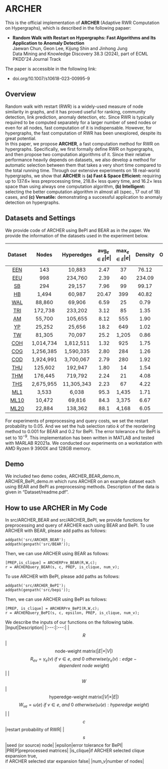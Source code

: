 # __ARCHER__
This is the official implementation of __ARCHER__ (Adaptive RWR Computation on Hypergraphs), which is described in the following papaer:
* __Random Walk with Restart on Hypergraphs: Fast Algorithms and Its Application to Anomaly Detection__
<br> Jaewan Chun, Geon Lee, Kijung Shin and Jinhong Jung
<br> Data Mining and Knowledge Discovery 38.3 (2024), part of ECML PKDD'24 Journal Track

The paper is accessible in the following link:
* doi.org/10.1007/s10618-023-00995-9
## __Overview__
Random walk with restart (RWR) is a widely-used measure of node similarity in graphs, and it has proved useful for ranking, community detection, link prediction, anomaly detection, etc. 
Since RWR is typically required to be computed separately for a larger number of seed nodes or even for all nodes, fast computation of it is indispensable. 
However, for hypergraphs, the fast computation of RWR has been unexplored, despite its great potential. 
<br>
In this paper, we propose __ARCHER__, a fast computation method for RWR on hypergraphs.
Specifically, we first formally define RWR on hypergraphs, and then propose two computation algorithms of it. Since their relative performance heavily depends on datasets, we also develop a method for automatic selection between them that takes a very short time compared to the total running time. 
Through our extensive experiments on 18 real-world hypergraphs, we show that __ARCHER__ is __(a) Fast & Space Efficient:__ requiring up to 137.6× less preprocessing time, 218.8× less query time, and 16.2× less space than using always one computation algorithm, __(b) Intelligent:__ selecting the better computation algorithm in almost all (spec., 17 out of 18) cases, and __(c) Versatile:__ demonstrating a successful application to anomaly detection on hypergraphs.

## __Datasets and Settings__
We provide code of ARCHER using BePI and BEAR as in the paper. We provide the information of the datasets used in the experiment below.

|Dataset|Nodes|Hyperedges|$$\text{avg}_{e \in E}\vert e \vert$$|$$\text{max}_{e \in E}\vert e \vert$$|Density|Overlapness|
|:---:|:---:|:---:|:---:|:---:|:---:|:---:|
|[EEN](https://www.cs.cornell.edu/~arb/data/)|143|10,883|2.47|37|76.12|188.21|
|[EEU](https://www.cs.cornell.edu/~arb/data/)|998|234,760|2.39|40|234.09|559.80|
|[SB](https://www.cs.cornell.edu/~arb/data/)|294|29,157|7.96|99|99.17|789.62|
|[HB](https://www.cs.cornell.edu/~arb/data/)|1,494|60,987|20.47|399|40.82|835.79|
|[WAL](https://www.cs.cornell.edu/~arb/data/)|88,860|69,906|6.59|25|0.79|5.81|
|[TRI](https://www.cs.cornell.edu/~arb/data/)|172,738|233,202|3.12|85|1.35|4.21|
|[AM](https://cseweb.ucsd.edu/~jmcauley/datasets/amazon_v2/)|55,700|105,655|8.12|555|1.90|15.41|
|[YP](https://www.yelp.com/dataset)|25,252|25,656|18.2|649|1.02|18.50|
|[TW](https://snap.stanford.edu/data/ego-Twitter.html)|81,305|70,097|25.2|1,205|0.86|21.75|
|[COH](https://www.cs.cornell.edu/~arb/data/)|1,014,734|1,812,511|1.32|925|1.75|2.32|
|[COG](https://www.cs.cornell.edu/~arb/data/)|1,256,385|1,590,335|2.80|284|1.26|3.53|
|[COD](https://www.cs.cornell.edu/~arb/data/)|1,924,991|3,700,067|2.79|280|1.92|5.35|
|[THU](https://www.cs.cornell.edu/~arb/data/)|125,602|192,947|1.80|14|1.54|2.76|
|[THM](https://www.cs.cornell.edu/~arb/data/)|176,445|719,792|2.24|21|4.08|9.13|
|[THS](https://www.cs.cornell.edu/~arb/data/)|2,675,955|11,305,343|2.23|67|4.22|9.56|
|[ML1](https://grouplens.org/datasets/movielens/)|3,533|6,038|95.3|1,435|1.71|162.83|
|[ML10](https://grouplens.org/datasets/movielens/)|10,472|69,816|84.3|3,375|6.67|562.02|
|[ML20](https://grouplens.org/datasets/movielens/)|22,884|138,362|88.1|4,168|6.05|532.93|

For experiments of preprocessing and query costs, we set the restart probability to 0.05. And we set the hub selection ratio *k* of the reordering method to 0.001 for BEAR and 0.2 for BePI. The error tolerance $\epsilon$ for BePI is set to $10^{−9}$. This implementation has been written in MATLAB and tested with MARLAB R2021a. We conducted our experiments on a workstation with AMD Ryzen 9 3900X and 128GB memory.

## __Demo__
We included two demo codes, ARCHER_BEAR_demo.m, ARCHER_BePI_demo.m which runs ARCHER on an example dataset each using BEAR and BePI as preprocessing methods. Description of the data is given in “Dataset/readme.pdf”.

## __How to use ARCHER in My Code__
In src/ARCHER_BEAR and src/ARCHER_BePI, we provide functions for preprocessing and query of ARCHER each using BEAR and BePI. To use ARCHER with BEAR, please add paths as follows:
```
addpath('src/ARCHER_BEAR');
addpath(genpath('src/BEAR'));
```
Then, we can use ARCHER using BEAR as follows:
```
[PREP,is_clique] = ARCHERPre_BEAR(R,W,c);
r = ARCHERQuery_BEAR(s, c, PREP, is_clique, num_v);
```
To use ARCHER with BePI, please add paths as follows:
```
addpath('src/ARCHER_BePI');
addpath(genpath('src/bepi'));
```
Then, we can use ARCHER using BePI as follows:
```
[PREP, is_clique] = ARCHERPre_BePI(R,W,c);
r = ARCHERQuery_BePI(s, c, epsilon, PREP, is_clique, num_v);
```
We describe the inputs of our functions on the following table.
|Input|Description|
|:---:|:---:|
|$$R$$|$$\text{node-weight\ matrix} ( \vert E \vert \times \vert V \vert)$$ $$R_{ev}=\gamma_e(v)\ if\  v \in e,\ and\ 0\ otherwise(\gamma_e(v):edge-dependent\ node\ weight)$$|
|$$W$$|$$\text{hyperedge-weight\ matrix} ( \vert V \vert \times \vert E \vert)$$ $$W_{ve}=\omega(e)\ if\  v \in e,\ and\ 0\ otherwise(\omega(e):hyperedge\ weight)$$|
|$$c$$|restart probability of RWR|
|$$s$$|seed (or source) node|
|epsilon|error tolerance for BePI|
|PREP|preprocessed matrices|
|is_clique|if ARCHER selected clique expansion true, <br> if ARCHER selected star expansion false|
|num_v|number of nodes|
